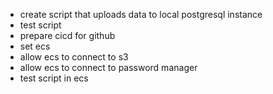 - create script that uploads data to local postgresql instance
- test script
- prepare cicd for github
- set ecs
- allow ecs to connect to s3
- allow ecs to connect to password manager
- test script in ecs